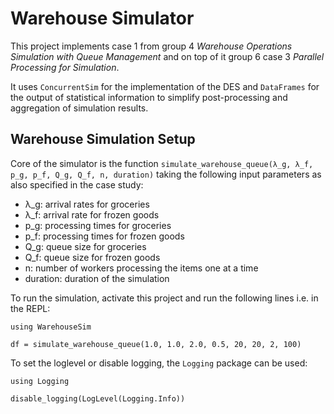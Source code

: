 # Warehouse Simulator

This project implements case 1 from group 4 _Warehouse Operations Simulation with Queue Management_ and on top of it group 6 case 3 _Parallel Processing for Simulation_.

It uses `ConcurrentSim` for the implementation of the DES and `DataFrames` for the output of statistical information to simplify post-processing and aggregation of simulation results.

## Warehouse Simulation Setup

Core of the simulator is the function `simulate_warehouse_queue(λ_g, λ_f, p_g, p_f, Q_g, Q_f, n, duration)` taking the following input parameters as also specified in the case study:

- λ_g: arrival rates for groceries
- λ_f: arrival rate for frozen goods
- p_g: processing times for groceries
- p_f: processing times for frozen goods
- Q_g: queue size for groceries
- Q_f: queue size for frozen goods
- n: number of workers processing the items one at a time
- duration: duration of the simulation

To run the simulation, activate this project and run the following lines i.e. in the REPL:

```{julia}
using WarehouseSim

df = simulate_warehouse_queue(1.0, 1.0, 2.0, 0.5, 20, 20, 2, 100)
```

To set the loglevel or disable logging, the `Logging` package can be used:

```{julia}
using Logging

disable_logging(LogLevel(Logging.Info))
```

